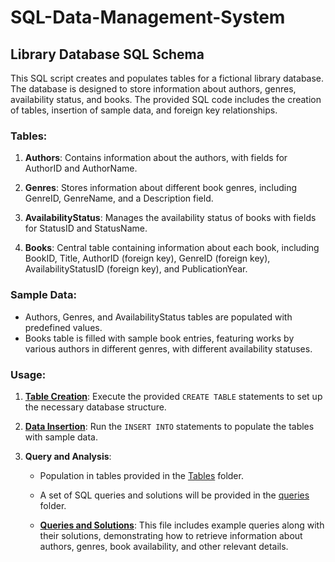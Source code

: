 # SQL-Data-Management-System

## Library Database SQL Schema

This SQL script creates and populates tables for a fictional library database. The database is designed to store information about authors, genres, availability status, and books. The provided SQL code includes the creation of tables, insertion of sample data, and foreign key relationships.

### Tables:

1. **Authors**: Contains information about the authors, with fields for AuthorID and AuthorName.

2. **Genres**: Stores information about different book genres, including GenreID, GenreName, and a Description field.

3. **AvailabilityStatus**: Manages the availability status of books with fields for StatusID and StatusName.

4. **Books**: Central table containing information about each book, including BookID, Title, AuthorID (foreign key), GenreID (foreign key), AvailabilityStatusID (foreign key), and PublicationYear.

### Sample Data:

- Authors, Genres, and AvailabilityStatus tables are populated with predefined values.
- Books table is filled with sample book entries, featuring works by various authors in different genres, with different availability statuses.

### Usage:

1. **[Table Creation](schema/tabels.sql)**: Execute the provided `CREATE TABLE` statements to set up the necessary database structure.

2. **[Data Insertion](schema/population.sql)**: Run the `INSERT INTO` statements to populate the tables with sample data.

3. **Query and Analysis**:

   - Population in tables provided in the [Tables](Tables) folder.

   - A set of SQL queries and solutions will be provided in the [queries](queries) folder.
   
   - **[Queries and Solutions](queries/00_queries.md)**: This file includes example queries along with their solutions, demonstrating how to retrieve information about authors, genres, book availability, and other relevant details.





